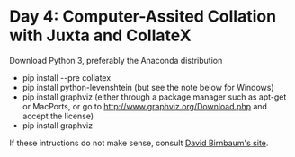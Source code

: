 # Day 4: Computer-Assited Collation with Juxta and CollateX

Download Python 3, preferably the Anaconda distribution

* pip install --pre collatex
* pip install python-levenshtein (but see the note below for Windows)
* pip install graphviz (either through a package manager such as apt-get or MacPorts, or go to http://www.graphviz.org/Download.php and accept the license)
* pip install graphviz

If these intructions do not make sense, consult [David Birnbaum's site](http://collatex.obdurodon.org/installation.xhtml).

